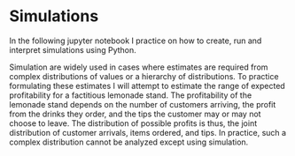 # Simulations
In the following jupyter notebook I practice on how to create, run and interpret simulations using Python.

Simulation are widely used in cases where estimates are required from complex distributions of values or a hierarchy of distributions. 
To practice formulating these estimates I will attempt to estimate the range of expected profitability for a factitious lemonade stand.
The profitability of the lemonade stand depends on the number of customers arriving, the profit from the drinks they order, and the tips the customer may or may not choose to leave. The distribution of possible profits is thus, the joint distribution of customer arrivals, items ordered, and tips. In practice, such a complex distribution cannot be analyzed except using simulation.
